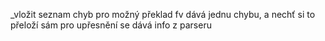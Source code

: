 _vložit seznam chyb pro možný překlad
fv dává jednu chybu, a nechť si to přeloží sám
pro upřesnění se dává info z parseru